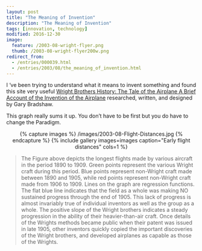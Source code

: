 ```yaml
---
layout: post
title: "The Meaning of Invention"
description: "The Meaning of Invention"
tags: [innovation, technology]
modified: 2016-12-30
image:
  feature: /2003-08-wright-flyer.png
  thumb: /2003-08-wright-flyer200w.png
redirect_from: 
  - /entries/000039.html
  - /entries/2003/08/the_meaning_of_invention.html
---
```

I ‘ve been trying to understand what it means to invent something and found this site very useful [Wright Brothers History: The Tale of the Airplane A Brief Account of the Invention of the Airplane](http://www.wright-house.com/wright-brothers/taleplane.html) researched, written, and designed by Gary Bradshaw.

This graph really sums it up. You don’t have to be first but you do have to change the Paradigm.

<div align="center">
{% capture images %}
    /images/2003-08-Flight-Distances.jpg
{% endcapture %}
{% include gallery images=images caption="Early flight distances" cols=1 %}
</div>

> The Figure above depicts the longest flights made by various aircraft in the period 1890 to 1909. Green points represent the various Wright craft during this period. Blue points represent non-Wright craft made between 1890 and 1905, while red points represent non-Wright craft made from 1906 to 1909. Lines on the graph are regression functions. The flat blue line indicates that the field as a whole was making NO sustained progress through the end of 1905. This lack of progress is almost invariably true of individual inventors as well as the group as a whole. The positive slope of the Wright brothers indicates a steady progression in the ability of their heavier-than-air craft. Once details of the Wrights methods became public when their patent was issued in late 1905, other inventors quickly copied the important discoveries of the Wright brothers, and developed airplanes as capable as those of the Wrights.